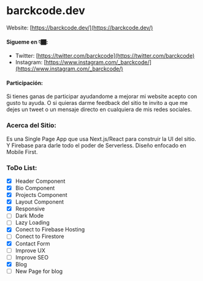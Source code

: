 # barckcode.dev

Website: [https://barckcode.dev/](https://barckcode.dev/)

#### Sigueme en 👇🏾:
- Twitter: [https://twitter.com/barckcode](https://twitter.com/barckcode)
- Instagram: [https://www.instagram.com/_barckcode/](https://www.instagram.com/_barckcode/)

#### Participación:
Si tienes ganas de participar ayudandome a mejorar mi website acepto con gusto tu ayuda. O si quieras darme feedback del sitio te invito a que me dejes un tweet o un mensaje directo en cualquiera de mis redes sociales.

### Acerca del Sitio:
Es una Single Page App que usa Next.js/React para construir la UI del sitio. Y Firebase para darle todo el poder de Serverless.
Diseño enfocado en Mobile First.

### ToDo List:
- [x] Header Component
- [x] Bio Component
- [x] Projects Component
- [x] Layout Component
- [x] Responsive
- [ ] Dark Mode
- [ ] Lazy Loading
- [x] Conect to Firebase Hosting
- [ ] Conect to Firestore
- [x] Contact Form
- [ ] Improve UX
- [ ] Improve SEO
- [x] Blog
- [ ] New Page for blog